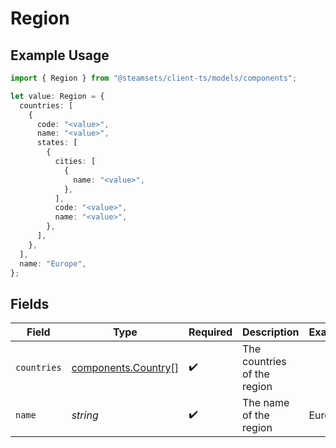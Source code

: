 # Region

## Example Usage

```typescript
import { Region } from "@steamsets/client-ts/models/components";

let value: Region = {
  countries: [
    {
      code: "<value>",
      name: "<value>",
      states: [
        {
          cities: [
            {
              name: "<value>",
            },
          ],
          code: "<value>",
          name: "<value>",
        },
      ],
    },
  ],
  name: "Europe",
};
```

## Fields

| Field                                                      | Type                                                       | Required                                                   | Description                                                | Example                                                    |
| ---------------------------------------------------------- | ---------------------------------------------------------- | ---------------------------------------------------------- | ---------------------------------------------------------- | ---------------------------------------------------------- |
| `countries`                                                | [components.Country](../../models/components/country.md)[] | :heavy_check_mark:                                         | The countries of the region                                |                                                            |
| `name`                                                     | *string*                                                   | :heavy_check_mark:                                         | The name of the region                                     | Europe                                                     |